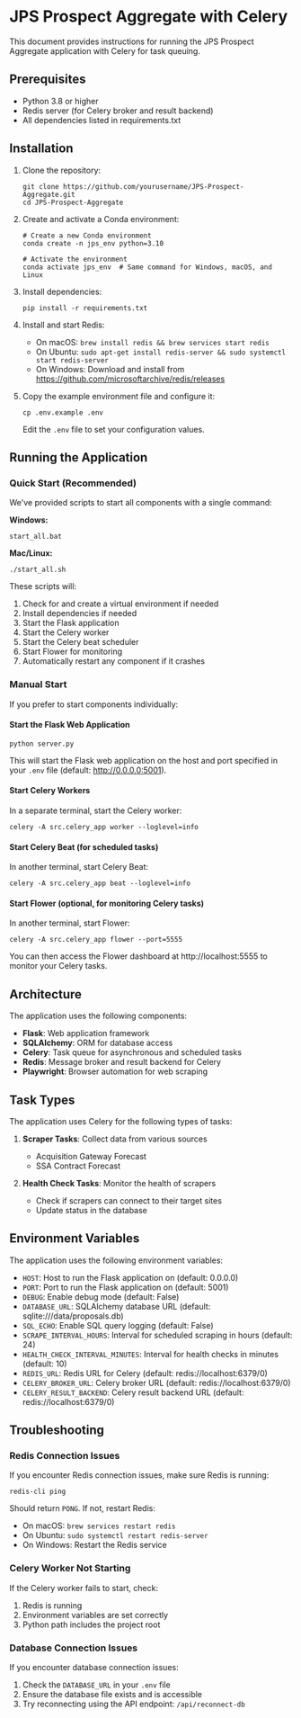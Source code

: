 # JPS Prospect Aggregate with Celery

This document provides instructions for running the JPS Prospect Aggregate application with Celery for task queuing.

## Prerequisites

- Python 3.8 or higher
- Redis server (for Celery broker and result backend)
- All dependencies listed in requirements.txt

## Installation

1. Clone the repository:
   ```
   git clone https://github.com/yourusername/JPS-Prospect-Aggregate.git
   cd JPS-Prospect-Aggregate
   ```

2. Create and activate a Conda environment:
   ```
   # Create a new Conda environment
   conda create -n jps_env python=3.10
   
   # Activate the environment
   conda activate jps_env  # Same command for Windows, macOS, and Linux
   ```

3. Install dependencies:
   ```
   pip install -r requirements.txt
   ```

4. Install and start Redis:
   - On macOS: `brew install redis && brew services start redis`
   - On Ubuntu: `sudo apt-get install redis-server && sudo systemctl start redis-server`
   - On Windows: Download and install from https://github.com/microsoftarchive/redis/releases

5. Copy the example environment file and configure it:
   ```
   cp .env.example .env
   ```
   Edit the `.env` file to set your configuration values.

## Running the Application

### Quick Start (Recommended)

We've provided scripts to start all components with a single command:

**Windows:**
```
start_all.bat
```

**Mac/Linux:**
```
./start_all.sh
```

These scripts will:
1. Check for and create a virtual environment if needed
2. Install dependencies if needed
3. Start the Flask application
4. Start the Celery worker
5. Start the Celery beat scheduler
6. Start Flower for monitoring
7. Automatically restart any component if it crashes

### Manual Start

If you prefer to start components individually:

#### Start the Flask Web Application

```
python server.py
```

This will start the Flask web application on the host and port specified in your `.env` file (default: http://0.0.0.0:5001).

#### Start Celery Workers

In a separate terminal, start the Celery worker:

```
celery -A src.celery_app worker --loglevel=info
```

#### Start Celery Beat (for scheduled tasks)

In another terminal, start Celery Beat:

```
celery -A src.celery_app beat --loglevel=info
```

#### Start Flower (optional, for monitoring Celery tasks)

In another terminal, start Flower:

```
celery -A src.celery_app flower --port=5555
```

You can then access the Flower dashboard at http://localhost:5555 to monitor your Celery tasks.

## Architecture

The application uses the following components:

- **Flask**: Web application framework
- **SQLAlchemy**: ORM for database access
- **Celery**: Task queue for asynchronous and scheduled tasks
- **Redis**: Message broker and result backend for Celery
- **Playwright**: Browser automation for web scraping

## Task Types

The application uses Celery for the following types of tasks:

1. **Scraper Tasks**: Collect data from various sources
   - Acquisition Gateway Forecast
   - SSA Contract Forecast

2. **Health Check Tasks**: Monitor the health of scrapers
   - Check if scrapers can connect to their target sites
   - Update status in the database

## Environment Variables

The application uses the following environment variables:

- `HOST`: Host to run the Flask application on (default: 0.0.0.0)
- `PORT`: Port to run the Flask application on (default: 5001)
- `DEBUG`: Enable debug mode (default: False)
- `DATABASE_URL`: SQLAlchemy database URL (default: sqlite:///data/proposals.db)
- `SQL_ECHO`: Enable SQL query logging (default: False)
- `SCRAPE_INTERVAL_HOURS`: Interval for scheduled scraping in hours (default: 24)
- `HEALTH_CHECK_INTERVAL_MINUTES`: Interval for health checks in minutes (default: 10)
- `REDIS_URL`: Redis URL for Celery (default: redis://localhost:6379/0)
- `CELERY_BROKER_URL`: Celery broker URL (default: redis://localhost:6379/0)
- `CELERY_RESULT_BACKEND`: Celery result backend URL (default: redis://localhost:6379/0)

## Troubleshooting

### Redis Connection Issues

If you encounter Redis connection issues, make sure Redis is running:

```
redis-cli ping
```

Should return `PONG`. If not, restart Redis:

- On macOS: `brew services restart redis`
- On Ubuntu: `sudo systemctl restart redis-server`
- On Windows: Restart the Redis service

### Celery Worker Not Starting

If the Celery worker fails to start, check:

1. Redis is running
2. Environment variables are set correctly
3. Python path includes the project root

### Database Connection Issues

If you encounter database connection issues:

1. Check the `DATABASE_URL` in your `.env` file
2. Ensure the database file exists and is accessible
3. Try reconnecting using the API endpoint: `/api/reconnect-db` 
